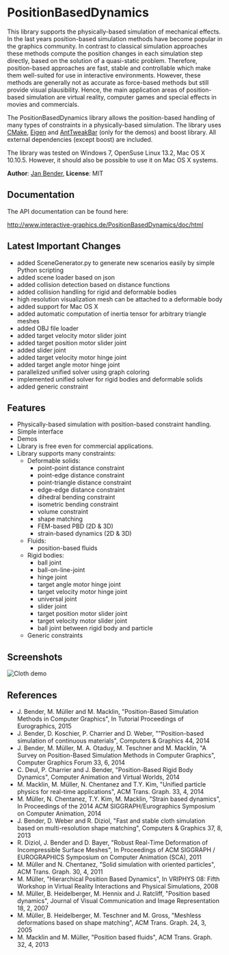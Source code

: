 # PositionBasedDynamics

This library supports the physically-based simulation of mechanical effects. In the last years position-based simulation methods have become popular in the graphics community. In contrast to classical simulation approaches these methods compute the position changes in each simulation step directly, based on the solution of a quasi-static problem. Therefore, position-based approaches are fast, stable and controllable which make them well-suited for use in interactive environments. However, these methods are generally not as accurate as force-based methods but still provide visual plausibility. Hence, the main application areas of position-based simulation are virtual reality, computer games and special effects in movies and commercials.

The PositionBasedDynamics library allows the position-based handling of many types of constraints in a physically-based simulation. The library uses [CMake](http://www.cmake.org/), [Eigen](http://eigen.tuxfamily.org/) and [AntTweakBar](http://anttweakbar.sourceforge.net/) (only for the demos) and boost library. All external dependencies (except boost) are included. 

The library was tested on Windows 7, OpenSuse Linux 13.2, Mac OS X 10.10.5. However, it should also be possible to use it on Mac OS X systems. 

**Author**: [Jan Bender](http://www.interactive-graphics.de), **License**: MIT

## Documentation

The API documentation can be found here: 

http://www.interactive-graphics.de/PositionBasedDynamics/doc/html

## Latest Important Changes

* added SceneGenerator.py to generate new scenarios easily by simple Python scripting
* added scene loader based on json 
* added collision detection based on distance functions
* added collision handling for rigid and deformable bodies
* high resolution visualization mesh can be attached to a deformable body
* added support for Mac OS X
* added automatic computation of inertia tensor for arbitrary triangle meshes
* added OBJ file loader
* added target velocity motor slider joint
* added target position motor slider joint
* added slider joint
* added target velocity motor hinge joint 
* added target angle motor hinge joint
* parallelized unified solver using graph coloring
* implemented unified solver for rigid bodies and deformable solids 
* added generic constraint


## Features

* Physically-based simulation with position-based constraint handling.
* Simple interface
* Demos 
* Library is free even for commercial applications.
* Library supports many constraints: 
	- Deformable solids:		
		- point-point distance constraint
		- point-edge distance constraint
		- point-triangle distance constraint
		- edge-edge distance constraint
		- dihedral bending constraint
		- isometric bending constraint
		- volume constraint
		- shape matching
		- FEM-based PBD (2D & 3D)
		- strain-based dynamics (2D & 3D)
	- Fluids:
		- position-based fluids 
	- Rigid bodies:
		- ball joint
		- ball-on-line-joint
		- hinge joint
		- target angle motor hinge joint
		- target velocity motor hinge joint
		- universal joint
		- slider joint
		- target position motor slider joint
		- target velocity motor slider joint
		- ball joint between rigid body and particle
	- Generic constraints

## Screenshots		
		
![Cloth demo](http://www.interactive-graphics.de/j_images/PositionBasedDynamics.jpg "Cloth demo")	

## References

* J. Bender, M. Müller and M. Macklin, "Position-Based Simulation Methods in Computer Graphics", In Tutorial Proceedings of Eurographics, 2015
* J. Bender, D. Koschier, P. Charrier and D. Weber, ""Position-based simulation of continuous materials", Computers & Graphics 44, 2014
* J. Bender, M. Müller, M. A. Otaduy, M. Teschner and M. Macklin, "A Survey on Position-Based Simulation Methods in Computer Graphics", Computer Graphics Forum 33, 6, 2014
* C. Deul, P. Charrier and J. Bender, "Position-Based Rigid Body Dynamics", Computer Animation and Virtual Worlds, 2014
* M. Macklin, M. Müller, N. Chentanez and T.Y. Kim, "Unified particle physics for real-time applications", ACM Trans. Graph. 33, 4, 2014
* M. Müller, N. Chentanez, T.Y. Kim, M. Macklin, "Strain based dynamics", In Proceedings of the 2014 ACM
SIGGRAPH/Eurographics Symposium on Computer Animation, 2014
* J. Bender, D. Weber and R. Diziol, "Fast and stable cloth simulation based on multi-resolution shape matching", Computers & Graphics 37, 8, 2013
* R. Diziol, J. Bender and D. Bayer, "Robust Real-Time Deformation of Incompressible Surface Meshes", In Proceedings of ACM SIGGRAPH / EUROGRAPHICS Symposium on Computer Animation (SCA), 2011
* M. Müller and N. Chentanez, "Solid simulation with oriented particles", ACM Trans. Graph. 30, 4, 2011
* M. Müller, "Hierarchical Position Based Dynamics", In VRIPHYS 08: Fifth Workshop in Virtual Reality Interactions and Physical Simulations, 2008 
* M. Müller, B. Heidelberger, M. Hennix and J. Ratcliff, "Position based dynamics", Journal of Visual Communication and Image Representation 18, 2, 2007
* M. Müller, B. Heidelberger, M. Teschner and M. Gross, "Meshless deformations based on shape matching", ACM Trans. Graph. 24, 3, 2005
* M. Macklin and M. Müller, "Position based fluids", ACM Trans. Graph. 32, 4, 2013



